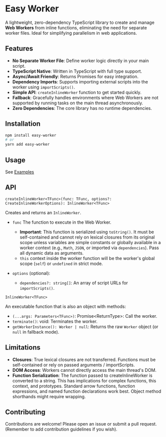 # Easy Worker

A lightweight, zero-dependency TypeScript library to create and manage **Web Workers** from inline functions, eliminating the need for separate worker files. Ideal for simplifying parallelism in web applications.

## Features

-   **No Separate Worker File**: Define worker logic directly in your main script.
-   **TypeScript Native**: Written in TypeScript with full type support.
-   **Async/Await Friendly**: Returns Promises for easy integration.
-   **Dependency Imports**: Supports importing external scripts into the worker using `importScripts()`.
-   **Simple API**: `createInlineWorker` function to get started quickly.
-   **Fallback**: Gracefully handles environments where Web Workers are not supported by running tasks on the main thread asynchronously.
-   **Zero Dependencies**: The core library has no runtime dependencies.

## Installation

```bash
npm install easy-worker
# or
yarn add easy-worker
```


## Usage

See [Examples](examples)

## API
`createInlineWorker<TFunc>(func: TFunc, options?: CreateInlineWorkerOptions): InlineWorker<TFunc>`

Creates and returns an `InlineWorker`.

- `func` The function to execute in the Web Worker.

  - **Important**: This function is serialized using `toString()`. It must be self-contained and cannot rely on lexical closures from its original scope unless variables are simple constants or globally available in a worker context (e.g., `Math`, `JSON`, or imported via `dependencies`). Pass all dynamic data as arguments.
  - `this` context inside the worker function will be the worker's global scope (`self`) or `undefined` in strict mode.
- `options` (optional):
  - `dependencies?: string[]`: An array of script URLs for `importScripts()`.


`InlineWorker<TFunc>`

An executable function that is also an object with methods:

- `(...args: Parameters<TFunc>)`: Promise<ReturnType<TFunc>>: Call the worker.
- `terminate()`: void: Terminates the worker.
- `getWorkerInstance(): Worker | null`: Returns the raw `Worker` object (or `null` in fallback mode).

## Limitations

- **Closures**: True lexical closures are not transferred. Functions must be self-contained or rely on passed arguments / importScripts.
- **DOM Access**: Workers cannot directly access the main thread's DOM.
- **Function Serialization**: The function passed to createInlineWorker is converted to a string. This has implications for complex functions, this context, and prototypes. Standard arrow functions, function expressions, and named function declarations work best. Object method shorthands might require wrapping.

## Contributing

Contributions are welcome! Please open an issue or submit a pull request. (Remember to add contribution guidelines if you wish).

